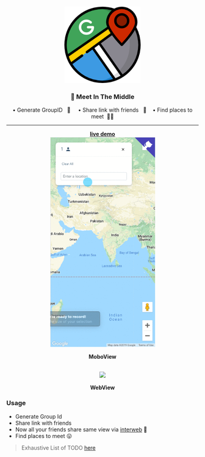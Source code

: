 <p align="center">
  <a href="" rel="noopener">
 <img width=200px height=200px src="./assets/icons/google-maps.png" alt="Maps-logo"></a>
</p>
<h3 align="center">👬 Meet In The Middle</h3>
<p align="center"> • Generate GroupID &nbsp; 🔖 &nbsp; &nbsp; • Share link with friends &nbsp; 📢 &nbsp; &nbsp;• Find places to meet &nbsp;🍴🥓
    <br> 
</p>

<hr>

<div align="center">
    <b>
        <a href="https://inishchith.github.io/MeetInTheMiddle/">
            live demo
        </a> 
    </b>
    <br> 
    <img src ="./assets/meetInTheMiddle-2.gif" width=275px >
    <p> <b> MoboView </b><p>
    <br>
    <img src ="./assets/meetInTheMiddle.gif" width=700px>
    <p> <b> WebView </b> <p>
</div>

### Usage

- Generate Group Id
- Share link with friends
- Now all your friends share same view via [interweb](https://www.pubnub.com/) 🎉
- Find places to meet 😛

> Exhaustive List of TODO [here](./TODO.md)
